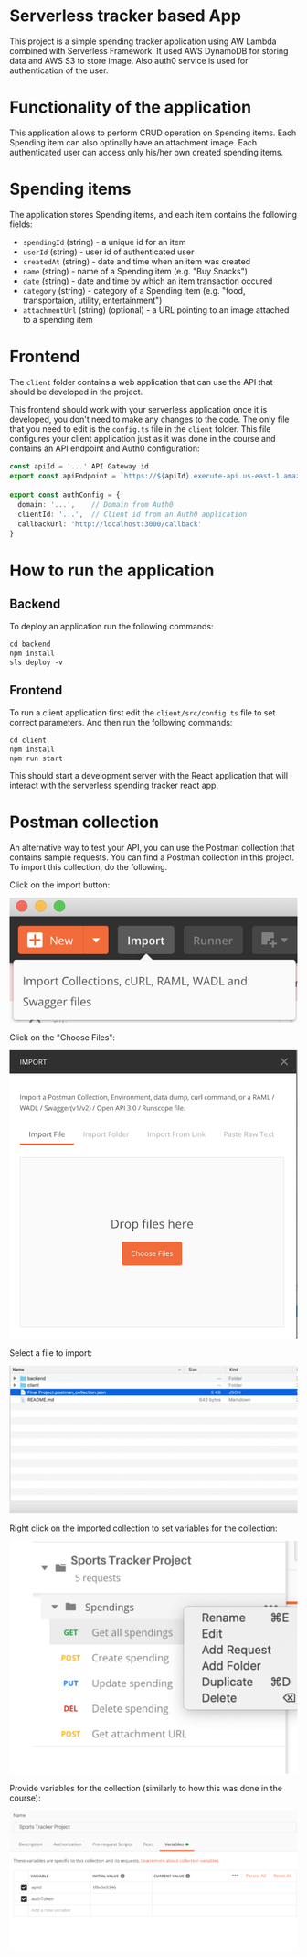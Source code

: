 # Serverless tracker based App

This project is a simple spending tracker application using AW Lambda combined with Serverless Framework. It used AWS DynamoDB for storing data and AWS S3 to store image. Also auth0 service is used for authentication of the user.

# Functionality of the application

This application allows to perform CRUD operation on Spending items. Each Spending item can also optinally have an attachment image. Each authenticated user can access only his/her own created spending items.

# Spending items

The application stores Spending items, and each item contains the following fields:

* `spendingId` (string) - a unique id for an item
* `userId` (string) - user id of authenticated user
* `createdAt` (string) - date and time when an item was created
* `name` (string) - name of a Spending item (e.g. "Buy Snacks")
* `date` (string) - date and time by which an item transaction occured
* `category` (string) - category of a Spending item (e.g. "food, transportaion, utility, entertainment")
* `attachmentUrl` (string) (optional) - a URL pointing to an image attached to a spending item

# Frontend

The `client` folder contains a web application that can use the API that should be developed in the project.

This frontend should work with your serverless application once it is developed, you don't need to make any changes to the code. The only file that you need to edit is the `config.ts` file in the `client` folder. This file configures your client application just as it was done in the course and contains an API endpoint and Auth0 configuration:

```ts
const apiId = '...' API Gateway id
export const apiEndpoint = `https://${apiId}.execute-api.us-east-1.amazonaws.com/dev`

export const authConfig = {
  domain: '...',    // Domain from Auth0
  clientId: '...',  // Client id from an Auth0 application
  callbackUrl: 'http://localhost:3000/callback'
}
```

# How to run the application

## Backend

To deploy an application run the following commands:

```
cd backend
npm install
sls deploy -v
```

## Frontend

To run a client application first edit the `client/src/config.ts` file to set correct parameters. And then run the following commands:

```
cd client
npm install
npm run start
```

This should start a development server with the React application that will interact with the serverless spending tracker react app.

# Postman collection

An alternative way to test your API, you can use the Postman collection that contains sample requests. You can find a Postman collection in this project. To import this collection, do the following.

Click on the import button:

![Alt text](images/import-collection-1.png?raw=true "Image 1")


Click on the "Choose Files":

![Alt text](images/import-collection-2.png?raw=true "Image 2")


Select a file to import:

![Alt text](images/import-collection-3.png?raw=true "Image 3")


Right click on the imported collection to set variables for the collection:

![Alt text](images/import-collection-4.png?raw=true "Image 4")

Provide variables for the collection (similarly to how this was done in the course):

![Alt text](images/import-collection-5.png?raw=true "Image 5")
